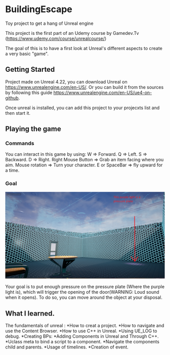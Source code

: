 # BuildingEscape
Toy project to get a hang of Unreal engine

This project is the first part of an Udemy course by Gamedev.Tv (https://www.udemy.com/course/unrealcourse/)

The goal of this is to have a first look at Unreal's different aspects to create a very basic "game".

## Getting Started

Project made on Unreal 4.22, you can download Unreal on https://www.unrealengine.com/en-US/.
Or you can build it from the sources by following this guide https://www.unrealengine.com/en-US/ue4-on-github.

Once unreal is installed, you can add this project to your projecxts list and then start it.

## Playing the game

### Commands

You can interact in this game by using:
W => Forward.
Q => Left.
S => Backward.
D => Right.
Right Mouse Button => Grab an item facing where you aim.
Mouse rotation => Turn your character.
E or SpaceBar => fly upward for a time.

### Goal
![Image Du Jeu](https://github.com/Clemyxy/BuildingEscape/blob/master/Screen%20Building%20Escape.png)

Your goal is to put enough pressure on the pressure plate (Where the purple light is), 
which will trigger the opening of the door(WARNING: Loud sound when it opens).
To do so, you can move around the object at your disposal.

## What I learned.
The fundamentals of unreal :
*How to creat a project.
*How to navigate and use the Content Browser.
*How to use C++ in Unreal.
*Using UE_LOG to debug.
*Creating BPs:
  *Adding Components in Unreal and Through C++.
  *Uclass meta to bind a script to a component.
  *Navigate the components child and parents.
  *Usage of timelines.
  *Creation of event.

  

